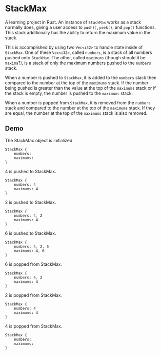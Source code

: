 # StackMax

A learning project in Rust. An instance of `StackMax` works as a stack normally does, giving a user access to `push()`, `peek()`, and `pop()` functions. This stack additionally has the ability to return the maximum value in the stack.

This is accomplished by using two `Vec<i32>` to handle state inside of `StackMax`. One of these `Vec<i32>`, called `numbers`, is a stack of all numbers pushed onto `StackMax`. The other, called `maximums` (though should it be `maxima`?), is a stack of only the maximum numbers pushed to the `numbers` stack.

When a number is pushed to `StackMax`, it is added to the `numbers` stack then compared to the number at the top of the `maximums` stack. If the number being pushed is greater than the value at the top of the `maximums` stack or if the stack is empty, the number is pushed to the `maximums` stack.

When a number is popped from `StackMax`, it is removed from the `numbers` stack and compared to the number at the top of the `maximums` stack. If they are equal, the number at the top of the `maximums` stack is also removed.

## Demo

The StackMax object is initialized.

``` text
StackMax {
    numbers: 
    maximums:
}
```

4 is pushed to StackMax.

``` text
StackMax {
    numbers: 4
    maximums: 4
}
```

2 is pushed to StackMax.

``` text
StackMax {
    numbers: 4, 2
    maximums: 4
}
```

6 is pushed to StackMax.

``` text
StackMax {
    numbers: 4, 2, 6
    maximums: 4, 6
}
```

6 is popped from StackMax.

``` text
StackMax {
    numbers: 4, 2
    maximums: 4
}
```

2 is popped from StackMax.

``` text
StackMax {
    numbers: 4
    maximums: 4
}
```

4 is popped from StackMax.

``` text
StackMax {
    numbers: 
    maximums:
}
```